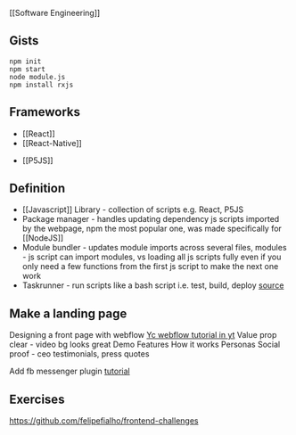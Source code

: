 [[Software Engineering]]

## Gists
```
npm init
npm start
node module.js
npm install rxjs
```

## Frameworks
- [[React]]
- [[React-Native]]
* [[P5JS]]

## Definition
- [[Javascript]] Library - collection of scripts e.g. React, P5JS
- Package manager - handles updating dependency js scripts imported by the webpage, npm the most popular one, was made specifically for [[NodeJS]]
- Module bundler - updates module imports across several files, modules - js script can import modules, vs loading all js scripts fully even if you only need a few functions from the first js script to make the next one work  
- Taskrunner - run scripts like a bash script i.e. test, build, deploy
[source](https://peterxjang.com/blog/modern-javascript-explained-for-dinosaurs.html)

## Make a landing page
Designing a front page with webflow
[Yc webflow tutorial in yt](https://www.youtube.com/watch?v=B2JpZPSHaVM)
Value prop clear - video bg looks great
Demo
Features
How it works
Personas
Social proof - ceo testimonials, press quotes

Add fb messenger plugin [tutorial](https://www.youtube.com/watch?v=NCM0f0uChQQ)

## Exercises
https://github.com/felipefialho/frontend-challenges